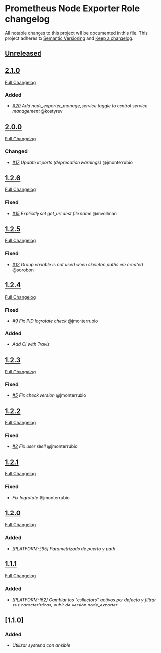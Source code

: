 # Prometheus Node Exporter Role changelog

All notable changes to this project will be documented in this file.
This project adheres to [Semantic Versioning](http://semver.org/) and [Keep a changelog](https://github.com/olivierlacan/keep-a-changelog).


## [Unreleased](https://github.com/idealista/prometheus_node_exporter-role/tree/develop)

## [2.1.0](https://github.com/idealista/prometheus_node_exporter-role/tree/2.1.0)
[Full Changelog](https://github.com/idealista/prometheus_node_exporter-role/compare/2.0.0...2.1.0)
### Added
- *[#20](https://github.com/idealista/prometheus_node_exporter-role/pull/20) Add node_exporter_manage_service toggle to control service management* @kostyrev

## [2.0.0](https://github.com/idealista/prometheus_node_exporter-role/tree/2.0.0)
[Full Changelog](https://github.com/idealista/prometheus_node_exporter-role/compare/1.2.6...2.0.0)
### Changed
- *[#17](https://github.com/idealista/java-role/issues/17) Update imports (deprecation warnings)* @jmonterrubio

## [1.2.6](https://github.com/idealista/prometheus_node_exporter-role/tree/1.2.6)
[Full Changelog](https://github.com/idealista/prometheus_node_exporter-role/compare/1.2.5...1.2.6)
### Fixed
- *[#15](https://github.com/idealista/prometheus_node_exporter-role/pull/15) Explicitly set get_url dest file name* @mvollman

## [1.2.5](https://github.com/idealista/prometheus_node_exporter-role/tree/1.2.5)
[Full Changelog](https://github.com/idealista/prometheus_node_exporter-role/compare/1.2.4...1.2.5)
### Fixed
- *[#12](https://github.com/idealista/prometheus_node_exporter-role/issues/12) Group variable is not used when skeleton paths are created* @sorobon

## [1.2.4](https://github.com/idealista/prometheus_node_exporter-role/tree/1.2.4)
[Full Changelog](https://github.com/idealista/prometheus_node_exporter-role/compare/1.2.3...1.2.4)
### Fixed
- *[#9](https://github.com/idealista/prometheus_node_exporter-role/issues/9) Fix PID logrotate check* @jmonterrubio

### Added
- *Add CI with Travis*

## [1.2.3](https://github.com/idealista/prometheus_node_exporter-role/tree/1.2.3)
[Full Changelog](https://github.com/idealista/prometheus_node_exporter-role/compare/1.2.2...1.2.3)
### Fixed
- *[#5](https://github.com/idealista/prometheus_node_exporter-role/issues/5) Fix check version* @jmonterrubio

## [1.2.2](https://github.com/idealista/prometheus_node_exporter-role/tree/1.2.2)
[Full Changelog](https://github.com/idealista/prometheus_node_exporter-role/compare/1.2.1...1.2.2)
### Fixed
- *[#2](https://github.com/idealista/prometheus_node_exporter-role/issues/2) Fix user shell* @jmonterrubio

## [1.2.1](https://github.com/idealista/prometheus_node_exporter-role/tree/1.2.1)
[Full Changelog](https://github.com/idealista/prometheus_node_exporter-role/compare/1.2.0...1.2.1)
### Fixed
- *Fix logrotate* @jmonterrubio

## [1.2.0](https://github.com/idealista/prometheus_node_exporter-role/tree/1.2.0)
[Full Changelog](https://github.com/idealista/prometheus_node_exporter-role/compare/1.1.1...1.2.0)
### Added
- *[PLATFORM-295] Parametrizado de puerto y path*

## [1.1.1](https://github.com/idealista/prometheus_node_exporter-role/tree/1.1.1)
[Full Changelog](https://github.com/idealista/prometheus_node_exporter-role/compare/1.1.0...1.1.1)
### Added
- *[PLATFORM-162] Cambiar los "collectors" activos por defecto y filtrar sus características, subir de versión node_exporter*

## [1.1.0]
### Added
- *Utilizar systemd con ansible*
